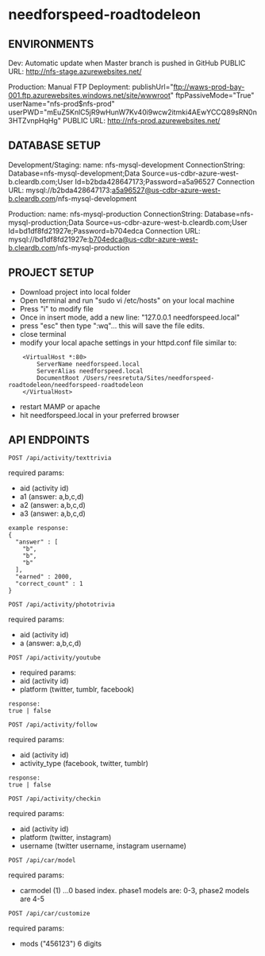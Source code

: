 needforspeed-roadtodeleon
=========================

ENVIRONMENTS
------------
Dev: Automatic update when Master branch is pushed in GitHub
PUBLIC URL: http://nfs-stage.azurewebsites.net/

Production: Manual FTP Deployment:
publishUrl="ftp://waws-prod-bay-001.ftp.azurewebsites.windows.net/site/wwwroot" ftpPassiveMode="True"
userName="nfs-prod\$nfs-prod" userPWD="mEuZ5KnlC5jR9wHunW7Kv40i9wcw2itmki4AEwYCCQ89sRN0n3HTZvnpHqHg"
PUBLIC URL: http://nfs-prod.azurewebsites.net/


DATABASE SETUP
--------------
Development/Staging:
name: nfs-mysql-development
ConnectionString: Database=nfs-mysql-development;Data Source=us-cdbr-azure-west-b.cleardb.com;User Id=b2bda428647173;Password=a5a96527
Connection URL: mysql://b2bda428647173:a5a96527@us-cdbr-azure-west-b.cleardb.com/nfs-mysql-development

Production:
name: nfs-mysql-production
ConnectionString: Database=nfs-mysql-production;Data Source=us-cdbr-azure-west-b.cleardb.com;User Id=bd1df8fd21927e;Password=b704edca
Connection URL: mysql://bd1df8fd21927e:b704edca@us-cdbr-azure-west-b.cleardb.com/nfs-mysql-production

PROJECT SETUP
-------------
* Download project into local folder
* Open terminal and run "sudo vi /etc/hosts" on your local machine
* Press "i" to modify file
* Once in insert mode, add a new line: "127.0.0.1       needforspeed.local"
* press "esc" then type ":wq"... this will save the file edits.
* close terminal
* modify your local apache settings in your httpd.conf file similar to:

```
	<VirtualHost *:80>
		ServerName needforspeed.local
		ServerAlias needforspeed.local
		DocumentRoot /Users/reesretuta/Sites/needforspeed-roadtodeleon/needforspeed-roadtodeleon
	</VirtualHost>
```

* restart MAMP or apache
* hit needforspeed.local in your preferred browser


API ENDPOINTS
-------------


```
POST /api/activity/texttrivia
```
required params:
* aid (activity id)
* a1 (answer: a,b,c,d)
* a2 (answer: a,b,c,d)
* a3 (answer: a,b,c,d)

```
example response:
{
  "answer" : [
    "b",
    "b",
    "b"
  ],
  "earned" : 2000,
  "correct_count" : 1
}
```



```
POST /api/activity/phototrivia
```
required params:
* aid (activity id)
* a (answer: a,b,c,d)

```
POST /api/activity/youtube
```
* required params:
* aid (activity id)
* platform (twitter, tumblr, facebook)
```
response:
true | false
```



```
POST /api/activity/follow
```
required params:
* aid (activity id)
* activity_type (facebook, twitter, tumblr)
```
response:
true | false
```



```
POST /api/activity/checkin
```
required params:
* aid (activity id)
* platform (twitter, instagram)
* username (twitter username, instagram username)


```
POST /api/car/model
```
required params:
* carmodel (1) ...0 based index. phase1 models are: 0-3, phase2 models are 4-5


```
POST /api/car/customize
```
required params:
* mods ("456123") 6 digits